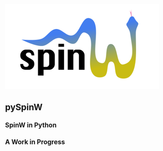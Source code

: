 
![](./docs/branding/logo_with_background_small.png)
# pySpinW
## SpinW in Python
## A Work in Progress

